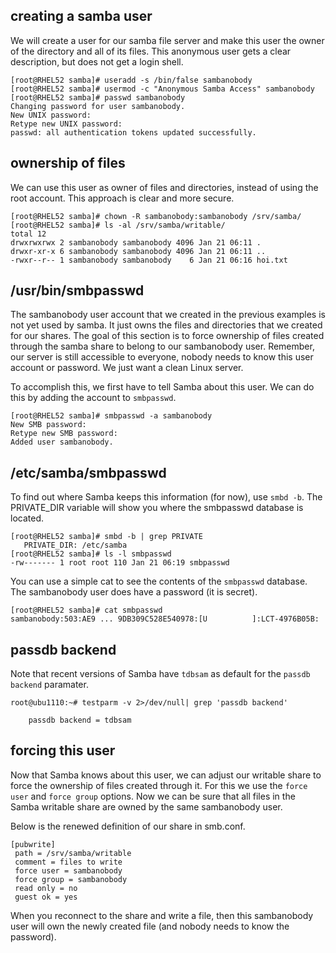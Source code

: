 ## creating a samba user

We will create a user for our samba file server and make this user the
owner of the directory and all of its files. This anonymous user gets a
clear description, but does not get a login shell.

    [root@RHEL52 samba]# useradd -s /bin/false sambanobody
    [root@RHEL52 samba]# usermod -c "Anonymous Samba Access" sambanobody
    [root@RHEL52 samba]# passwd sambanobody
    Changing password for user sambanobody.
    New UNIX password: 
    Retype new UNIX password: 
    passwd: all authentication tokens updated successfully.

## ownership of files

We can use this user as owner of files and directories, instead of using
the root account. This approach is clear and more secure.

    [root@RHEL52 samba]# chown -R sambanobody:sambanobody /srv/samba/
    [root@RHEL52 samba]# ls -al /srv/samba/writable/
    total 12
    drwxrwxrwx 2 sambanobody sambanobody 4096 Jan 21 06:11 .
    drwxr-xr-x 6 sambanobody sambanobody 4096 Jan 21 06:11 ..
    -rwxr--r-- 1 sambanobody sambanobody    6 Jan 21 06:16 hoi.txt

## /usr/bin/smbpasswd

The sambanobody user account that we created in the previous examples is
not yet used by samba. It just owns the files and directories that we
created for our shares. The goal of this section is to force ownership
of files created through the samba share to belong to our sambanobody
user. Remember, our server is still accessible to everyone, nobody needs
to know this user account or password. We just want a clean Linux
server.

To accomplish this, we first have to tell Samba about this user. We can
do this by adding the account to `smbpasswd`.

    [root@RHEL52 samba]# smbpasswd -a sambanobody
    New SMB password:
    Retype new SMB password:
    Added user sambanobody.

## /etc/samba/smbpasswd

To find out where Samba keeps this information (for now), use
`smbd -b`. The PRIVATE_DIR variable will show you where
the smbpasswd database is located.

    [root@RHEL52 samba]# smbd -b | grep PRIVATE
       PRIVATE_DIR: /etc/samba
    [root@RHEL52 samba]# ls -l smbpasswd 
    -rw------- 1 root root 110 Jan 21 06:19 smbpasswd

You can use a simple cat to see the contents of the
`smbpasswd` database. The sambanobody user does have a
password (it is secret).

    [root@RHEL52 samba]# cat smbpasswd 
    sambanobody:503:AE9 ... 9DB309C528E540978:[U          ]:LCT-4976B05B:

## passdb backend

Note that recent versions of Samba have `tdbsam` as
default for the `passdb backend` paramater.

    root@ubu1110:~# testparm -v 2>/dev/null| grep 'passdb backend'

        passdb backend = tdbsam

## forcing this user

Now that Samba knows about this user, we can adjust our writable share
to force the ownership of files created through it. For this we use the
`force user` and `force group` options. Now
we can be sure that all files in the Samba writable share are owned by
the same sambanobody user.

Below is the renewed definition of our share in smb.conf.

    [pubwrite]
     path = /srv/samba/writable
     comment = files to write
     force user = sambanobody
     force group = sambanobody
     read only = no
     guest ok = yes
        

When you reconnect to the share and write a file, then this sambanobody
user will own the newly created file (and nobody needs to know the
password).

